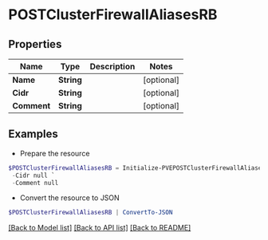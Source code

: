 # POSTClusterFirewallAliasesRB
## Properties

Name | Type | Description | Notes
------------ | ------------- | ------------- | -------------
**Name** | **String** |  | [optional] 
**Cidr** | **String** |  | [optional] 
**Comment** | **String** |  | [optional] 

## Examples

- Prepare the resource
```powershell
$POSTClusterFirewallAliasesRB = Initialize-PVEPOSTClusterFirewallAliasesRB  -Name null `
 -Cidr null `
 -Comment null
```

- Convert the resource to JSON
```powershell
$POSTClusterFirewallAliasesRB | ConvertTo-JSON
```

[[Back to Model list]](../README.md#documentation-for-models) [[Back to API list]](../README.md#documentation-for-api-endpoints) [[Back to README]](../README.md)

